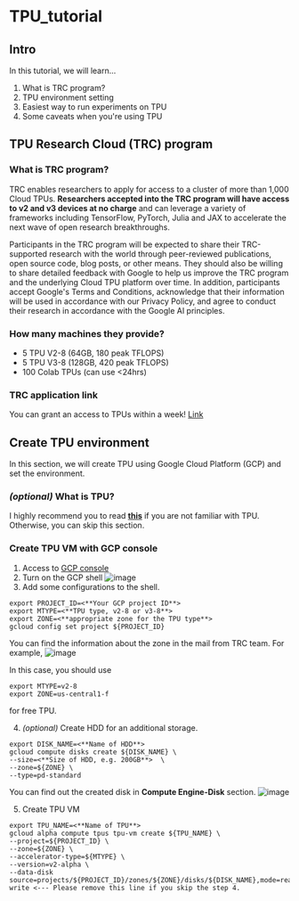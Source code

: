 # TPU_tutorial
## Intro
In this tutorial, we will learn...
1. What is TRC program?
2. TPU environment setting
3. Easiest way to run experiments on TPU
4. Some caveats when you're using TPU

## TPU Research Cloud (TRC) program
### What is TRC program?
TRC enables researchers to apply for access to a cluster of more than 1,000 Cloud TPUs. **Researchers accepted into the TRC program will have access to v2 and v3 devices at no charge** and can leverage a variety of frameworks including TensorFlow, PyTorch, Julia and JAX to accelerate the next wave of open research breakthroughs.

Participants in the TRC program will be expected to share their TRC-supported research with the world through peer-reviewed publications, open source code, blog posts, or other means. They should also be willing to share detailed feedback with Google to help us improve the TRC program and the underlying Cloud TPU platform over time. In addition, participants accept Google's Terms and Conditions, acknowledge that their information will be used in accordance with our Privacy Policy, and agree to conduct their research in accordance with the Google AI principles.

### How many machines they provide?
+ 5 TPU V2-8 (64GB, 180 peak TFLOPS)
+ 5 TPU V3-8 (128GB, 420 peak TFLOPS)
+ 100 Colab TPUs (can use <24hrs)

### TRC application link
You can grant an access to TPUs within a week! [Link](https://docs.google.com/forms/d/e/1FAIpQLSeBXCs4vatyQUcePgRKh_ZiKhEODXkkoeqAKzFa_d-oSVp3iw/viewfor)

## Create TPU environment
In this section, we will create TPU using Google Cloud Platform (GCP) and set the environment.

### _(optional)_  What is TPU?
I highly recommend you to read **[this](https://cloud.google.com/tpu/docs/system-architecture-tpu-vm)** if you are not familiar with TPU. Otherwise, you can skip this section.

### Create TPU VM with GCP console
1. Access to [GCP console](console.cloud.google.com)
2. Turn on the GCP shell
![image](https://user-images.githubusercontent.com/35256263/133045746-48afb741-3a47-44b4-81da-793d88d8fddf.png)
3. Add some configurations to the shell.
```
export PROJECT_ID=<**Your GCP project ID**>
export MTYPE=<**TPU type, v2-8 or v3-8**>
export ZONE=<**appropriate zone for the TPU type**>
gcloud config set project ${PROJECT_ID}
```
You can find the information about the zone in the mail from TRC team. For example,
![image](https://user-images.githubusercontent.com/35256263/133046546-6db121c1-baca-44b9-8b07-75f3b08a2013.png)

In this case, you should use
```
export MTYPE=v2-8
export ZONE=us-central1-f
```
for free TPU.

4. _(optional)_ Create HDD for an additional storage.
```
export DISK_NAME=<**Name of HDD**>
gcloud compute disks create ${DISK_NAME} \
--size=<**Size of HDD, e.g. 200GB**>  \
--zone=${ZONE} \
--type=pd-standard
```
You can find out the created disk in __Compute Engine-Disk__ section.
![image](https://user-images.githubusercontent.com/35256263/133048126-6b9795db-9fce-44c1-8652-46b69041c9c8.png)

5. Create TPU VM
```
export TPU_NAME=<**Name of TPU**>
gcloud alpha compute tpus tpu-vm create ${TPU_NAME} \
--project=${PROJECT_ID} \
--zone=${ZONE} \
--accelerator-type=${MTYPE} \
--version=v2-alpha \
--data-disk source=projects/${PROJECT_ID}/zones/${ZONE}/disks/${DISK_NAME},mode=read-write <--- Please remove this line if you skip the step 4.
```
